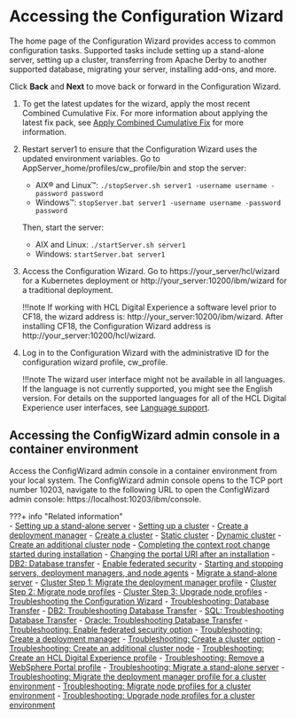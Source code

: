 # Accessing the Configuration Wizard

The home page of the Configuration Wizard provides access to common configuration tasks. Supported tasks include setting up a stand-alone server, setting up a cluster, transferring from Apache Derby to another supported database, migrating your server, installing add-ons, and more.

Click **Back** and **Next** to move back or forward in the Configuration Wizard.

1.  To get the latest updates for the wizard, apply the most recent Combined Cumulative Fix. For more information about applying the latest fix pack, see [Apply Combined Cumulative Fix](../../../../../deployment/install/traditional/cf_install/index.md) for more information.

2.  Restart server1 to ensure that the Configuration Wizard uses the updated environment variables. Go to AppServer_home/profiles/cw_profile/bin and stop the server:

    -   AIX® and Linux™: `./stopServer.sh server1 -username username -password password`
    -   Windows™: `stopServer.bat server1 -username username -password password`

    Then, start the server:

    -   AIX and Linux: `./startServer.sh server1`
    -   Windows: `startServer.bat server1`

3.  Access the Configuration Wizard. Go to https://your_server/hcl/wizard for a Kubernetes deployment or http://your_server:10200/ibm/wizard for a traditional deployment.

    !!!note
        If working with HCL Digital Experience a software level prior to CF18, the wizard address is: http://your_server:10200/ibm/wizard. After installing CF18, the Configuration Wizard address is http://your_server:10200/hcl/wizard.


4.  Log in to the Configuration Wizard with the administrative ID for the configuration wizard profile, cw_profile.

    !!!note
        The wizard user interface might not be available in all languages. If the language is not currently supported, you might see the English version. For details on the supported languages for all of the HCL Digital Experience user interfaces, see [Language support](../../../portal_admin_tools/language_support/index.md).

## Accessing the ConfigWizard admin console in a container environment

Access the ConfigWizard admin console in a container environment from your local system. The ConfigWizard admin console opens to the TCP port number 10203, navigate to the following URL to open the ConfigWizard admin console: https://localhost:10203/ibm/console.

???+ info "Related information"  
    -   [Setting up a stand-alone server](../../../../../deployment/manage/config_standalone.md)
    -   [Setting up a cluster](../../../../../deployment/manage/config_cluster/index.md)
    -   [Create a deployment manager](../../../../../deployment/manage/config_cluster/cw_dmgr_profile.md)
    -   [Create a cluster](../../../../../deployment/manage/config_cluster/create_cluster/index.md)
    -   [Static cluster](../../../../../deployment/manage/config_cluster/create_cluster/cw_create_staticcluster.md)
    -   [Dynamic cluster](../../../../../deployment/manage/config_cluster/create_cluster/cw_create_dynamiccluster.md)
    -   [Create an additional cluster node](../../../../../deployment/manage/config_cluster/cw_add_node.md)
    -   [Completing the context root change started during installation](../../../../../deployment/manage/siteurl_cfg/cfg_intr_inst.md)
    -   [Changing the portal URI after an installation](../../../../../deployment/manage/siteurl_cfg/changing_portal_uri_after_install/index.md)
    -   [DB2: Database transfer](../../../../../deployment/manage/db_mgmt_sys/dbtransfer_db2/index.md)
    -   [Enable federated security](../../../../../deployment/manage/security/people/authentication/user_registry/cw_ldap.md)
    -   [Starting and stopping servers, deployment managers, and node agents](../../../../../deployment/manage/stopstart.md)
    -   [Migrate a stand-alone server](../../../../../deployment/manage/migrate/migrate_using_cfgwizard/cw_migrate_stand_alone.md)
    -   [Cluster Step 1: Migrate the deployment manager profile](../../../../../deployment/manage/migrate/migrate_using_cfgwizard/cw_migrate_cluster_1.md)
    -   [Cluster Step 2: Migrate node profiles](../../../../../deployment/manage/migrate/migrate_using_cfgwizard/cw_migrate_cluster_2.md)
    -   [Cluster Step 3: Upgrade node profiles](../../../../../deployment/manage/migrate/migrate_using_cfgwizard/cw_migrate_cluster_3.md)
    -   [Troubleshooting the Configuration Wizard](../../../../../deployment/manage/troubleshooting/troubleshooting_configwizard/index.md)
    -   [Troubleshooting: Database Transfer](../../../../../deployment/manage/troubleshooting/troubleshooting_configwizard/troubleshooting_db_transfer/index.md)
    -   [DB2: Troubleshooting Database Transfer](../../../../../deployment/manage/troubleshooting/troubleshooting_configwizard/troubleshooting_db_transfer/index.md)
    -   [SQL: Troubleshooting Database Transfer](../../../../../deployment/manage/db_mgmt_sys/dbtransfer_sql/index.md)
    -   [Oracle: Troubleshooting Database Transfer](../../../../../deployment/manage/db_mgmt_sys/dbtransfer_oracle/index.md)
    -   [Troubleshooting: Enable federated security option](../../../../../deployment/manage/troubleshooting/troubleshooting_configwizard/cw_ldap.md)
    -   [Troubleshooting: Create a deployment manager](../../../../../deployment/manage/troubleshooting/troubleshooting_configwizard/cw_create_dmgr.md)
    -   [Troubleshooting: Create a cluster option](../../../../../deployment/manage/troubleshooting/troubleshooting_configwizard/cw_create_cluster.md)
    -   [Troubleshooting: Create an additional cluster node](../../../../../deployment/manage/troubleshooting/troubleshooting_configwizard/cw_create_addnode.md)
    -   [Troubleshooting: Create an HCL Digital Experience profile](../../../../../deployment/manage/troubleshooting/troubleshooting_configwizard/cw_createprofile.md)
    -   [Troubleshooting: Remove a WebSphere Portal profile](../../../../../deployment/manage/troubleshooting/troubleshooting_configwizard/cw_removeprofile.md)
    -   [Troubleshooting: Migrate a stand-alone server](../../../../../deployment/manage/troubleshooting/troubleshooting_configwizard/cw_migrate_standalone.md)
    -   [Troubleshooting: Migrate the deployment manager profile for a cluster environment](../../../../../deployment/manage/troubleshooting/troubleshooting_configwizard/cw_migrate_cluster1.md)
    -   [Troubleshooting: Migrate node profiles for a cluster environment](../../../../../deployment/manage/troubleshooting/troubleshooting_configwizard/cw_migrate_cluster2.md)
    -   [Troubleshooting: Upgrade node profiles for a cluster environment](../../../../../deployment/manage/troubleshooting/troubleshooting_configwizard/cw_migrate_cluster3.md)

